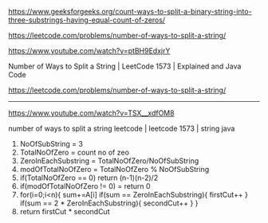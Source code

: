 https://www.geeksforgeeks.org/count-ways-to-split-a-binary-string-into-three-substrings-having-equal-count-of-zeros/

https://leetcode.com/problems/number-of-ways-to-split-a-string/

https://www.youtube.com/watch?v=ptBH9EdxjrY

Number of Ways to Split a String | LeetCode 1573 | Explained and Java Code

https://leetcode.com/problems/number-of-ways-to-split-a-string/

--------------------------------------------------------------------------------------
https://www.youtube.com/watch?v=TSX__xdfOM8

number of ways to split a string leetcode | leetcode 1573 | string java


1. NoOfSubString = 3 
2. TotalNoOfZero = count no of zeo 
3. ZeroInEachSubstring = TotalNoOfZero/NoOfSubString 
4. modOfTotalNoOfZero = TotalNoOfZero %  NoOfSubString
5. if(TotalNoOfZero == 0) return  (n-1)(n-2)/2
6. if(modOfTotalNoOfZero != 0) = return 0 
7. for(i=0;i<n){
    sum+=A[i]
    if(sum == ZeroInEachSubstring){
        firstCut++
    }
    if(sum == 2 * ZeroInEachSubstring){
        secondCut++
    }
}
8. return firstCut * secondCut
